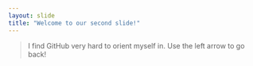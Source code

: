 ```yaml
---
layout: slide
title: "Welcome to our second slide!"
---
```

>I find GitHub very hard to orient myself in.
Use the left arrow to go back!
